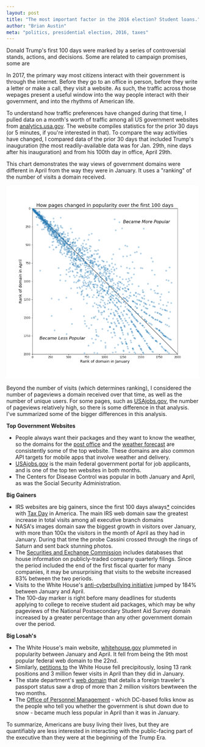 ```yaml
---
layout: post
title: "The most important factor in the 2016 election? Student loans."
author: "Brian Austin"
meta: "politics, presidential election, 2016, taxes"
---
```

Donald Trump's first 100 days were marked by a series of controversial stands, actions, and decisions. Some are related to campaign promises, some are

In 2017, the primary way most citizens interact with their government is through the internet. Before they go to an office in person, before they write a letter or make a call, they visit a website. As such, the traffic across those wepages present a useful window into the way people interact with their government, and into the rhythms of American life.

To understand how traffic preferences have changed during that time, I pulled data on a month's worth of traffic among all US government websites from [analytics.usa.gov](https://analytics.usa.gov/). The website compiles statistics for the prior 30 days (or 5 minutes, if you're interested in that). To compare the way activities have changed, I compared data of the prior 30 days that included Trump's inauguration (the most readily-available data was for Jan. 29th, nine days after his inauguration) and from his 100th day in office, April 29th.

This chart demonstrates the way views of government domains were different in April from the way they were in January. It uses a "ranking" of the number of visits a domain received.

![](../assets/pagerank.png)

Beyond the number of visits (which determines ranking), I considered the number of pageviews a domain received over that time, as well as the number of unique users. For some pages, such as [USAjobs.gov](https://www.usajobs.gov/), the number of pageviews relatively high, so there is some difference in that analysis. I've summarized some of the bigger differences in this analysis.

**Top Government Websites**
- People always want their packages and they want to know the weather, so the domains for the [post office](https://tools.usps.com) and the [weather forecast](https://forecast.weather.gov) are consistently some of the top website. These domains are also common API targets for mobile apps that involve weather and delivery.
- [USAjobs.gov](https://usajobs.gov) is the main federal government portal for job applicants, and is one of the top ten websites in both months.
- The Centers for Disease Control was popular in both January and April, as was the Social Security Administration.


**Big Gainers**
- IRS websites are big gainers, since the first 100 days always[\*](http://archive.fortune.com/magazines/fortune/fortune_archive/2002/04/15/321414/index.htm "Well, since 1921. Tax Day began with passage of the 16th Amendment in 1913, but was collected March 1st, before Woodrow Wilson's inauguration on March 4th of 1913. It moved to March 15th in 1918, where it remained until 1955, when it moved again to the day we know, April 15th.") coincides with [Tax Day](https://austinbrian.github.io/2017/04/18/pres_counties/) in America. The main IRS web domain saw the greatest increase in total visits among all executive branch domains
- NASA's images domain saw the biggest growth in visitors over January, with more than 100x the visitors in the month of April as they had in January. During that time the probe Cassini crossed through the rings of Saturn and sent back stunning photos.
- The [Securities and Exchange Commission](https://sec.gov) includes databases that house information on publicly-traded company quarterly filings. Since the period included the end of the first fiscal quarter for many companies, it may be unsurprising that visits to the website increased 83% between the two periods.
- Visits to the White House's [anti-cyberbullying initiative](https://www.stopbullying.gov/ "the cyber") jumped by 184% between January and April.
- The 100-day marker is right before many deadlines for students applying to college to receive student aid packages, which may be why pageviews of the National Postsecondary Student Aid Survey domain increased by a greater percentage than any other government domain over the period.

**Big Losah's**
- The White House's main website, [whitehouse.gov](https://www.whitehouse.gov/) plummeted in popularity between January and April. It fell from being the 9th most popular federal web domain to the 22nd.
- Similarly, [petitions to](https://petitions.whitehouse.gov/) the White House fell precipitously, losing 13 rank positions and 3 million fewer visits in April than they did in January.
- The state department's [web domain](https://ceac.state.gov) that details a foreign traveler's passport status saw a drop of more than 2 million visitors bewtween the two months.
- The [Office of Personnel Management](https://opm.gov) - which DC-based folks know as the people who tell you whether the government is shut down due to snow - became much less popular in April than it was in January.

To summarize, Americans are busy living their lives, but they are quantifiably are less interested in interacting with the public-facing part of the executive than they were at the beginning of the Trump Era.
